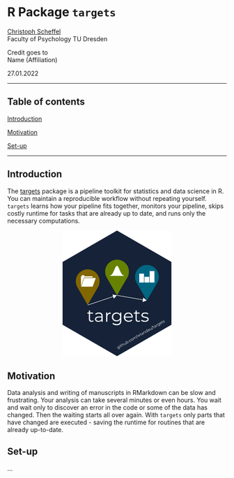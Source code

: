 # R Package `targets`

[Christoph Scheffel](mailto:christoph_scheffel@tu-dresden.de)<br>
Faculty of Psychology
TU Dresden

Credit goes to<br> 
Name (Affiliation)

27.01.2022

---

## Table of contents

[Introduction](#introduction)

[Motivation](#motivation)

[Set-up](#set-up)

---
## Introduction

The [targets](https://docs.ropensci.org/targets/) package is a pipeline toolkit for statistics and data science in R. You can maintain a reproducible workflow without repeating yourself. `targets` learns how your pipeline fits together, monitors your pipeline, skips costly runtime for tasks that are already up to date, and runs only the necessary computations.
<p align="center">
    <img src="pics/targets_logo.png" width="250"/>
</p>

## Motivation

Data analysis and writing of manuscripts in RMarkdown can be slow and frustrating. Your analysis can take several minutes or even hours. You wait and wait only to discover an error in the code or some of the data has changed. Then the waiting starts all over again. With `targets` only parts that have changed are executed - saving the runtime for routines that are already up-to-date.

## Set-up

...